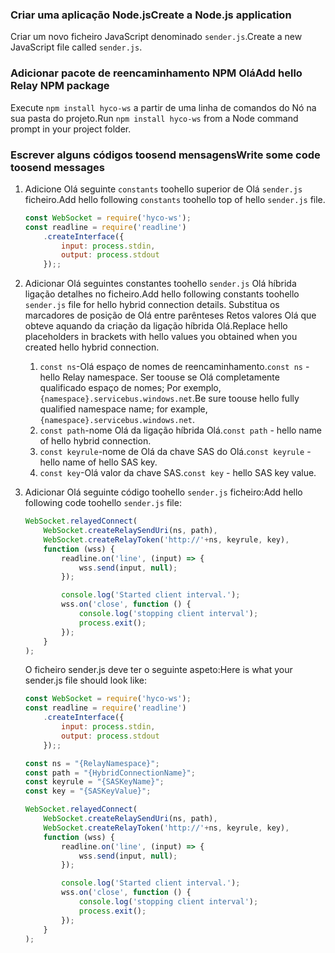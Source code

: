 ### <a name="create-a-nodejs-application"></a><span data-ttu-id="7e07d-101">Criar uma aplicação Node.js</span><span class="sxs-lookup"><span data-stu-id="7e07d-101">Create a Node.js application</span></span>

<span data-ttu-id="7e07d-102">Criar um novo ficheiro JavaScript denominado `sender.js`.</span><span class="sxs-lookup"><span data-stu-id="7e07d-102">Create a new JavaScript file called `sender.js`.</span></span>

### <a name="add-hello-relay-npm-package"></a><span data-ttu-id="7e07d-103">Adicionar pacote de reencaminhamento NPM Olá</span><span class="sxs-lookup"><span data-stu-id="7e07d-103">Add hello Relay NPM package</span></span>

<span data-ttu-id="7e07d-104">Execute `npm install hyco-ws` a partir de uma linha de comandos do Nó na sua pasta do projeto.</span><span class="sxs-lookup"><span data-stu-id="7e07d-104">Run `npm install hyco-ws` from a Node command prompt in your project folder.</span></span>

### <a name="write-some-code-toosend-messages"></a><span data-ttu-id="7e07d-105">Escrever alguns códigos toosend mensagens</span><span class="sxs-lookup"><span data-stu-id="7e07d-105">Write some code toosend messages</span></span>

1. <span data-ttu-id="7e07d-106">Adicione Olá seguinte `constants` toohello superior de Olá `sender.js` ficheiro.</span><span class="sxs-lookup"><span data-stu-id="7e07d-106">Add hello following `constants` toohello top of hello `sender.js` file.</span></span>
   
    ```js
    const WebSocket = require('hyco-ws');
    const readline = require('readline')
        .createInterface({
            input: process.stdin,
            output: process.stdout
        });;
    ```
2. <span data-ttu-id="7e07d-107">Adicionar Olá seguintes constantes toohello `sender.js` Olá híbrida ligação detalhes no ficheiro.</span><span class="sxs-lookup"><span data-stu-id="7e07d-107">Add hello following constants toohello `sender.js` file for hello hybrid connection details.</span></span> <span data-ttu-id="7e07d-108">Substitua os marcadores de posição de Olá entre parênteses Retos valores Olá que obteve aquando da criação da ligação híbrida Olá.</span><span class="sxs-lookup"><span data-stu-id="7e07d-108">Replace hello placeholders in brackets with hello values you obtained when you created hello hybrid connection.</span></span>
   
   1. <span data-ttu-id="7e07d-109">`const ns`-Olá espaço de nomes de reencaminhamento.</span><span class="sxs-lookup"><span data-stu-id="7e07d-109">`const ns` - hello Relay namespace.</span></span> <span data-ttu-id="7e07d-110">Ser toouse se Olá completamente qualificado espaço de nomes; Por exemplo, `{namespace}.servicebus.windows.net`.</span><span class="sxs-lookup"><span data-stu-id="7e07d-110">Be sure toouse hello fully qualified namespace name; for example, `{namespace}.servicebus.windows.net`.</span></span>
   2. <span data-ttu-id="7e07d-111">`const path`-nome Olá da ligação híbrida Olá.</span><span class="sxs-lookup"><span data-stu-id="7e07d-111">`const path` - hello name of hello hybrid connection.</span></span>
   3. <span data-ttu-id="7e07d-112">`const keyrule`-nome de Olá da chave SAS do Olá.</span><span class="sxs-lookup"><span data-stu-id="7e07d-112">`const keyrule` - hello name of hello SAS key.</span></span>
   4. <span data-ttu-id="7e07d-113">`const key`-Olá valor da chave SAS.</span><span class="sxs-lookup"><span data-stu-id="7e07d-113">`const key` - hello SAS key value.</span></span>

3. <span data-ttu-id="7e07d-114">Adicionar Olá seguinte código toohello `sender.js` ficheiro:</span><span class="sxs-lookup"><span data-stu-id="7e07d-114">Add hello following code toohello `sender.js` file:</span></span>
   
    ```js
    WebSocket.relayedConnect(
        WebSocket.createRelaySendUri(ns, path),
        WebSocket.createRelayToken('http://'+ns, keyrule, key),
        function (wss) {
            readline.on('line', (input) => {
                wss.send(input, null);
            });
   
            console.log('Started client interval.');
            wss.on('close', function () {
                console.log('stopping client interval');
                process.exit();
            });
        }
    );
    ```
    <span data-ttu-id="7e07d-115">O ficheiro sender.js deve ter o seguinte aspeto:</span><span class="sxs-lookup"><span data-stu-id="7e07d-115">Here is what your sender.js file should look like:</span></span>
   
    ```js
    const WebSocket = require('hyco-ws');
    const readline = require('readline')
        .createInterface({
            input: process.stdin,
            output: process.stdout
        });;
   
    const ns = "{RelayNamespace}";
    const path = "{HybridConnectionName}";
    const keyrule = "{SASKeyName}";
    const key = "{SASKeyValue}";
   
    WebSocket.relayedConnect(
        WebSocket.createRelaySendUri(ns, path),
        WebSocket.createRelayToken('http://'+ns, keyrule, key),
        function (wss) {
            readline.on('line', (input) => {
                wss.send(input, null);
            });
   
            console.log('Started client interval.');
            wss.on('close', function () {
                console.log('stopping client interval');
                process.exit();
            });
        }
    );
    ```

